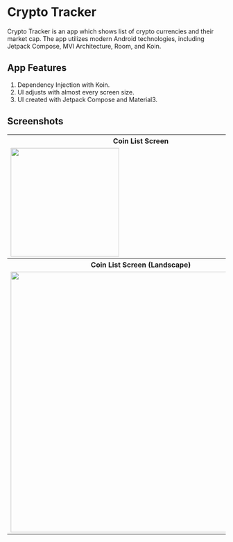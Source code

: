 
# Crypto Tracker

Crypto Tracker is an app which shows list of crypto currencies and their market cap. The app utilizes modern Android technologies, including Jetpack Compose, MVI Architecture, Room, and Koin. 
## App Features
1. Dependency Injection with Koin.
2. UI adjusts with almost every screen size.
3. UI created with Jetpack Compose and Material3.


## Screenshots

<table>
  <tr>
     <th>Coin List Screen</th>
     <th>Coin Details Screen</th>
  </tr>
    <tr>
      <td><img src="https://github.com/JahangirJadi/CryptoTracker/tree/master/screenshots/ss_1.jpg" width="250px"</td>
      <td><img src="https://github.com/JahangirJadi/CryptoTracker/tree/master/screenshots/ss_2.jpg" width="250px"</td>
  </tr>

  <tr>
     <th>Coin List Screen (Landscape)</th>
    
  </tr>
    <tr>
      <td><img src="https://github.com/JahangirJadi/CryptoTracker/tree/master/screenshots/ss_3.jpg" width="600px"</td>
  
  </tr>


</table>
